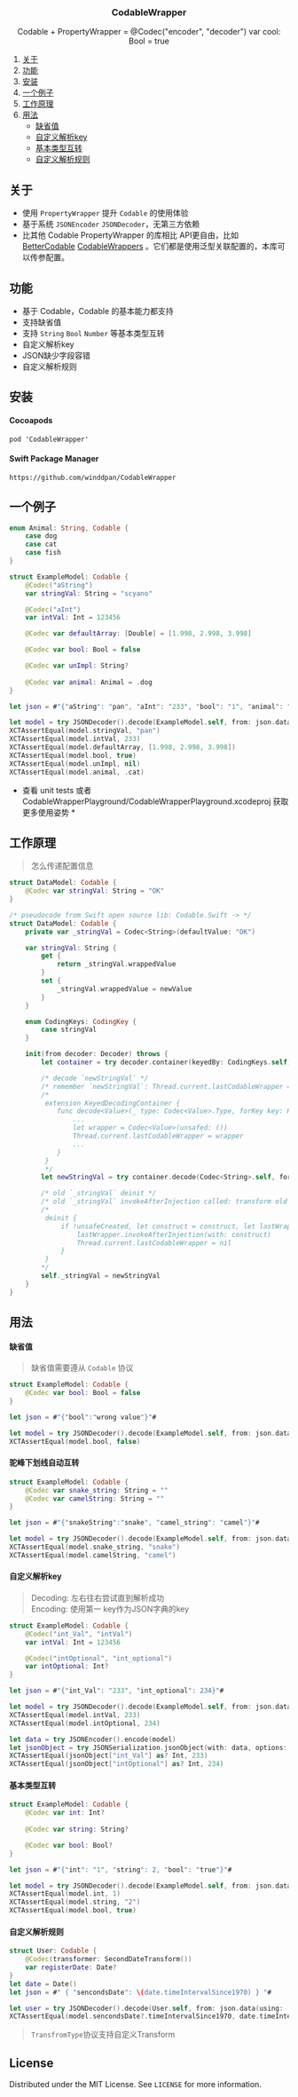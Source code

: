 <p align="center">
  <h3 align="center">CodableWrapper</h3>
  <p align="center">
    Codable + PropertyWrapper = @Codec("encoder", "decoder") var cool: Bool = true
  </p>
</p>
<ol>
  <li><a href="#关于">关于</a></li>
  <li><a href="#功能">功能</a></li>
  <li><a href="#安装">安装</a></li>
  <li><a href="#一个例子">一个例子</a></li>
  <li><a href="#工作原理">工作原理</a></li>
  <li>
    <a href="#用法">用法</a>
    <ul>
      <li><a href="#缺省值">缺省值</a></li>
      <li><a href="#自定义解析key">自定义解析key</a></li>
      <li><a href="#基本类型互转">基本类型互转</a></li>
      <li><a href="#自定义解析规则">自定义解析规则</a></li>
    </ul>
  </li>
</ol>


## 关于
* 使用 `PropertyWrapper` 提升 `Codable` 的使用体验
* 基于系统 `JSONEncoder` `JSONDecoder`，无第三方依赖
* 比其他 Codable PropertyWrapper 的库相比 API更自由，比如 [BetterCodable](https://github.com/marksands/BetterCodable)  [CodableWrappers](https://github.com/GottaGetSwifty/CodableWrappers) 。它们都是使用泛型关联配置的，本库可以传参配置。

## 功能

* 基于 Codable，Codable 的基本能力都支持
* 支持缺省值
* 支持 `String`  `Bool` `Number` 等基本类型互转
* 自定义解析key
* JSON缺少字段容错
* 自定义解析规则

## 安装

#### Cocoapods
``` pod 'CodableWrapper' ```

#### Swift Package Manager
``` https://github.com/winddpan/CodableWrapper ```

## 一个例子
```Swift
enum Animal: String, Codable {
    case dog
    case cat
    case fish
}

struct ExampleModel: Codable {
    @Codec("aString")
    var stringVal: String = "scyano"

    @Codec("aInt")
    var intVal: Int = 123456

    @Codec var defaultArray: [Double] = [1.998, 2.998, 3.998]

    @Codec var bool: Bool = false

    @Codec var unImpl: String?
    
    @Codec var animal: Animal = .dog
}

let json = #"{"aString": "pan", "aInt": "233", "bool": "1", "animal": "cat"}"#

let model = try JSONDecoder().decode(ExampleModel.self, from: json.data(using: .utf8)!)
XCTAssertEqual(model.stringVal, "pan")
XCTAssertEqual(model.intVal, 233)
XCTAssertEqual(model.defaultArray, [1.998, 2.998, 3.998])
XCTAssertEqual(model.bool, true)
XCTAssertEqual(model.unImpl, nil)
XCTAssertEqual(model.animal, .cat)
```

* 查看 unit tests 或者 CodableWrapperPlayground/CodableWrapperPlayground.xcodeproj 获取更多使用姿势 *

## 工作原理
>怎么传递配置信息

```Swift
struct DataModel: Codable {
    @Codec var stringVal: String = "OK"
}

/* pseudocode from Swift open source lib: Codable.Swift -> */
struct DataModel: Codable {
    private var _stringVal = Codec<String>(defaultValue: "OK")

    var stringVal: String {
        get {
            return _stringVal.wrappedValue
        }
        set {
            _stringVal.wrappedValue = newValue
        }
    }

    enum CodingKeys: CodingKey {
        case stringVal
    }

    init(from decoder: Decoder) throws {
        let container = try decoder.container(keyedBy: CodingKeys.self)

        /* decode `newStringVal` */
        /* remember `newStringVal`: Thread.current.lastCodableWrapper = wrapper */
        /*
         extension KeyedDecodingContainer {
            func decode<Value>(_ type: Codec<Value>.Type, forKey key: Key) throws -> Codec<Value> {
                ...
                let wrapper = Codec<Value>(unsafed: ())
                Thread.current.lastCodableWrapper = wrapper
                ...
            }
         }
         */
        let newStringVal = try container.decode(Codec<String>.self, forKey: CodingKeys.stringVal)

        /* old `_stringVal` deinit */
        /* old `_stringVal` invokeAfterInjection called: transform old `_stringVal` Configs to `newStringVal` */
        /* 
         deinit {
             if !unsafeCreated, let construct = construct, let lastWrapper = Thread.current.lastCodableWrapper as? Codec<Value> {
                 lastWrapper.invokeAfterInjection(with: construct)
                 Thread.current.lastCodableWrapper = nil
             }
         }
        */
        self._stringVal = newStringVal
    }
}
```


## 用法

#### 缺省值
> 缺省值需要遵从 `Codable` 协议
```swift
struct ExampleModel: Codable {
    @Codec var bool: Bool = false
}

let json = #"{"bool":"wrong value"}"#

let model = try JSONDecoder().decode(ExampleModel.self, from: json.data(using: .utf8)!)
XCTAssertEqual(model.bool, false)
```

#### 驼峰下划线自动互转
```swift
struct ExampleModel: Codable {
    @Codec var snake_string: String = ""
    @Codec var camelString: String = ""
}

let json = #"{"snakeString":"snake", "camel_string": "camel"}"#

let model = try JSONDecoder().decode(ExampleModel.self, from: json.data(using: .utf8)!)
XCTAssertEqual(model.snake_string, "snake")
XCTAssertEqual(model.camelString, "camel")
```

#### 自定义解析key 
> Decoding:  左右往右尝试直到解析成功  
> Encoding:  使用第一 key作为JSON字典的key
```swift
struct ExampleModel: Codable {
    @Codec("int_Val", "intVal")
    var intVal: Int = 123456

    @Codec("intOptional", "int_optional")
    var intOptional: Int?
}

let json = #"{"int_Val": "233", "int_optional": 234}"#

let model = try JSONDecoder().decode(ExampleModel.self, from: json.data(using: .utf8)!)
XCTAssertEqual(model.intVal, 233)
XCTAssertEqual(model.intOptional, 234)

let data = try JSONEncoder().encode(model)
let jsonObject = try JSONSerialization.jsonObject(with: data, options: []) as! [String: Any]
XCTAssertEqual(jsonObject["int_Val"] as? Int, 233)
XCTAssertEqual(jsonObject["intOptional"] as? Int, 234)

```

#### 基本类型互转
```swift
struct ExampleModel: Codable {
    @Codec var int: Int?
    
    @Codec var string: String?

    @Codec var bool: Bool?
}

let json = #"{"int": "1", "string": 2, "bool": "true"}"#

let model = try JSONDecoder().decode(ExampleModel.self, from: json.data(using: .utf8)!)
XCTAssertEqual(model.int, 1)
XCTAssertEqual(model.string, "2")
XCTAssertEqual(model.bool, true)
```

#### 自定义解析规则
```swift
struct User: Codable {
    @Codec(transformer: SecondDateTransform())
    var registerDate: Date?
}       
let date = Date()
let json = #" { "sencondsDate": \(date.timeIntervalSince1970) } "#

let user = try JSONDecoder().decode(User.self, from: json.data(using: .utf8)!)
XCTAssertEqual(model.sencondsDate?.timeIntervalSince1970, date.timeIntervalSince1970)
```

> `TransfromType`协议支持自定义Transform

## License

Distributed under the MIT License. See `LICENSE` for more information.
